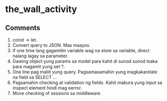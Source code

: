 # the_wall_activity

## Comments

1. const -> let.
2. Convert query to JSON. Mas maayos.
3. If one time lang gagamitin variable wag na store sa variable, direct nalang lagay sa parameter.
4. Gawing object yung params sa model para kahit di sunod sunod tsaka para magamit yung set ?.
5. One line pag maliit yung query. Pagsamasamahin yung magkakarelate na field sa SELECT ...
6. Pagsamahin checking at validation ng fields. Kahit mabura yung input sa inspect element hindi mag eerror.
7. Move checking of sessions sa middleware.
